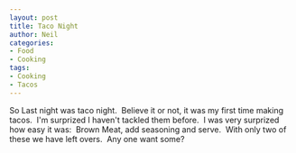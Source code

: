 ```yaml
---
layout: post
title: Taco Night
author: Neil
categories:
- Food
- Cooking
tags:
- Cooking
- Tacos
---
```

So Last night was taco night.&nbsp; Believe it or not, it was my first time making tacos.&nbsp; I'm surprized I haven't tackled them before.&nbsp; I was very surprized how easy it was:&nbsp; Brown Meat, add seasoning and serve.&nbsp; With only two of these we have left overs.&nbsp; Any one want some?

